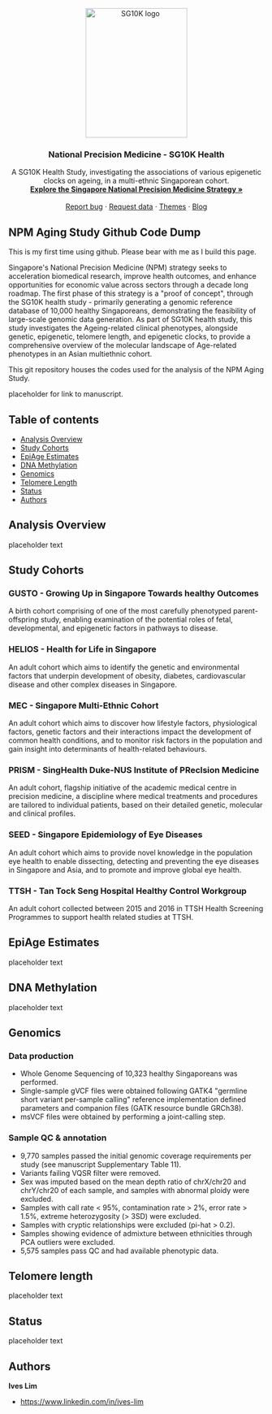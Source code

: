 <p align="center">
  <a href="https://www.npm.sg/">
    <img src="https://www.npm.sg/images/Collaborate/Partners/partnerlogo2.png" alt="SG10K logo" width="200" height="255">
  </a>
</p>

<h3 align="center">National Precision Medicine - SG10K Health </h3>

<p align="center">
  A SG10K Health Study, investigating the associations of various epigenetic clocks on ageing, in a multi-ethnic Singaporean cohort.
  <br>
  <a href="https://pubmed.ncbi.nlm.nih.gov/36658435/"><strong>Explore the Singapore National Precision Medicine Strategy »</strong></a>
  <br>
  <br>
  <a href="placeholder">Report bug</a>
  ·
  <a href="https://www.a-star.edu.sg/gis/our-science/precision-medicine-and-population-genomics/npm">Request data</a>
  ·
  <a href="placeholder">Themes</a>
  ·
  <a href="placeholder">Blog</a>
</p>


## NPM Aging Study Github Code Dump
This is my first time using github. Please bear with me as I build this page.<br>

Singapore's National Precision Medicine (NPM) strategy seeks to acceleration biomedical research, improve health outcomes, and enhance opportunities for economic value across sectors through a decade long roadmap. The first phase of this strategy is a "proof of concept", through the SG10K health study - primarily generating a genomic reference database of 10,000 healthy Singaporeans, demonstrating the feasibility of large-scale genomic data generation. As part of SG10K health study, this study investigates the Ageing-related clinical phenotypes, alongside genetic, epigenetic, telomere length, and epigenetic clocks, to provide a comprehensive overview of the molecular landscape of Age-related phenotypes in an Asian multiethnic cohort.

This git repository houses the codes used for the analysis of the NPM Aging Study. 

placeholder for link to manuscript.


## Table of contents
- [Analysis Overview](#overview)
- [Study Cohorts](#cohorts)
- [EpiAge Estimates](#epiage)
- [DNA Methylation](#5mc)
- [Genomics](#genomics)
- [Telomere Length](#telomeres)
- [Status](#status)
- [Authors](#authors)

  
## Analysis Overview

placeholder text

## Study Cohorts

### GUSTO - Growing Up in Singapore Towards healthy Outcomes
A birth cohort comprising of one of the most carefully phenotyped parent-offspring study, enabling examination of the potential roles of fetal, developmental, and epigenetic factors in pathways to disease.

### HELIOS - Health for Life in Singapore
An adult cohort which aims to identify the genetic and environmental factors that underpin development of obesity, diabetes, cardiovascular disease and other complex diseases in Singapore.

### MEC - Singapore Multi-Ethnic Cohort
An adult cohort which aims to discover how lifestyle factors, physiological factors, genetic factors and their interactions impact the development of common health conditions, and to monitor risk factors in the population and gain insight into determinants of health-related behaviours.

### PRISM - SingHealth Duke-NUS Institute of PRecIsion Medicine 
An adult cohort, flagship initiative of the academic medical centre in precision medicine, a discipline where medical treatments and procedures are tailored to individual patients, based on their detailed genetic, molecular and clinical profiles.

### SEED - Singapore Epidemiology of Eye Diseases
An adult cohort which aims to provide novel knowledge in the population eye health to enable dissecting, detecting and preventing the eye diseases in Singapore and Asia, and to promote and improve global eye
health.

### TTSH - Tan Tock Seng Hospital Healthy Control Workgroup
An adult cohort collected between 2015 and 2016 in TTSH Health Screening Programmes to support health related studies at TTSH.


## EpiAge Estimates

placeholder text

## DNA Methylation

placeholder text

## Genomics

### Data production

- Whole Genome Sequencing of 10,323 healthy Singaporeans was performed.
- Single-sample gVCF files were obtained following GATK4 "germline short variant per-sample calling" reference implementation defined parameters and companion files (GATK resource bundle GRCh38).
- msVCF files were obtained by performing a joint-calling step.

### Sample QC & annotation

- 9,770 samples passed the initial genomic coverage requirements per study (see manuscript Supplementary Table 11).
- Variants failing VQSR filter were removed.
- Sex was imputed based on the mean depth ratio of chrX/chr20 and chrY/chr20 of each sample, and samples with abnormal ploidy were excluded.
- Samples with call rate < 95%, contamination rate > 2%, error rate > 1.5%, extreme heterozygosity (> 3SD) were excluded.
- Samples with cryptic relationships were excluded (pi-hat > 0.2).
- Samples showing evidence of admixture between ethnicities through PCA outliers were excluded.
- 5,575 samples pass QC and had available phenotypic data.

## Telomere length

placeholder text

## Status 

placeholder text





## Authors

**Ives Lim**

- <https://www.linkedin.com/in/ives-lim>










